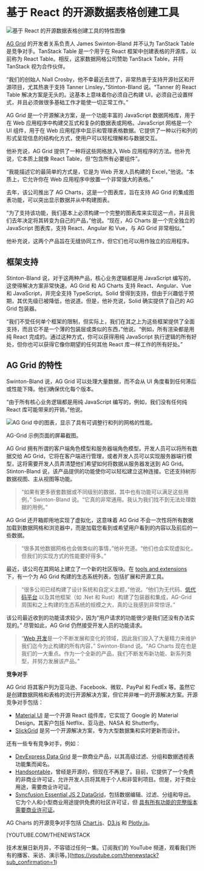 # 基于 React 的开源数据表格创建工具

![基于 React 的开源数据表格创建工具的特性图像](https://cdn.thenewstack.io/media/2024/11/d98417a9-aggridusethis2-1024x576.jpg)

[AG Grid](https://github.com/ag-grid/ag-grid) 的开发者关系负责人 James Swinton-Bland 并不认为 TanStack Table 是竞争对手。TanStack Table 是一个用于在 React 框架中创建表格的开源库，以前称为 React Table。相反，这家数据网格公司赞助 TanStack Table，并将 TanStack 视为合作伙伴。

“我们的创始人 Niall Crosby，他不幸最近去世了，非常热衷于支持开源社区和开源项目，尤其热衷于支持 Tanner Linsley，”Stinton-Bland 说。“Tanner 的 React Table 解决方案是无头的。这基本上意味着你必须自己构建 UI，必须自己设置样式，并且必须做很多基础工作才能使一切正常工作。”

AG Grid 是一个开源解决方案，是一个功能丰富的 JavaScript 数据网格库，用于在 Web 应用程序中构建交互式和复杂的数据表或网格。JavaScript 网格是一个 UI 组件，用于在 Web 应用程序中显示和管理表格数据。它提供了一种以行和列的形式呈现信息的结构化方式，使用户可以轻松理解和与数据交互。

他补充说，AG Grid 提供了一种将这些网格放入 Web 应用程序的方法。他补充说，它本质上就像 React Table，但“包含所有必要组件”。

“我能描述它的最简单的方式是，它是为 Web 开发人员构建的 Excel，”他说。“本质上，它允许你在 Web 应用程序中放置一个非常强大的表格。”

去年，该公司推出了 AG Charts，这是一个图表库，旨在支持 AG Grid 的集成图表功能，可以突出显示数据并从中构建图表。

“为了支持该功能，我们基本上必须构建一个完整的图表库来实现这一点，并且我们去年决定将其转变为自己的产品，”他说。“现在，AG Charts 是一个完全独立的 JavaScript 图表库，支持 React、Angular 和 Vue，与 AG Grid 非常相似。”

他补充说，这两个产品旨在无缝协同工作，但它们也可以用作独立的应用程序。

## 框架支持

Stinton-Bland 说，对于这两种产品，核心业务逻辑都是用 JavaScript 编写的，这使得解决方案非常快速。AG Grid 和 AG Charts 支持 React、Angular、Vue 和 JavaScript，并完全支持 TypeScript。Solid 曾得到支持，但由于兴趣低于预期，其优先级已被降低，他说道。但是，他补充说，Solid 确实提供了自己的 AG Grid 包装器。

“我们不受任何单个框架的限制，但实际上，我们在其之上为这些框架提供了全面支持，而且它不是一个薄的包装层或类似的东西，”他说。“例如，所有渲染都是用纯 React 完成的。通过这种方式，你可以获得用纯 JavaScript 执行逻辑的所有好处，但你也可以获得它像你期望的任何其他 React 库一样工作的所有好处。”

## AG Grid 的特性

Swinton-Bland 说，AG Grid 可以处理大量数据，而不会从 UI 角度看到任何滞后或性能下降。他们确保优化每个版本。

“由于所有核心业务逻辑都是用纯 JavaScript 编写的，例如，我们没有任何纯 React 库可能带来的开销，”他说。

![AG Grid 中的图表，显示了具有可调整行和列的网格的性能。](https://cdn.thenewstack.io/media/2024/11/3cc1515d-aggrid.jpg)

AG-Grid 示例页面的屏幕截图。

AG Grid 拥有所谓的客户端角色模型和服务器端角色模型。开发人员可以将所有数据交给 AG Grid，它将在客户端进行管理，或者开发人员可以实现服务器端行模型，这将需要开发人员弄清楚他们希望如何将数据从服务器发送到 AG Grid。Stinton-Bland 说，该产品提供的功能使你可以轻松建立这种连接。它还支持树形数据视图、主从视图等功能。
> “如果有更多嵌套数据或不同级别的数据，其中也有功能可以满足这些用例，” Swinton-Bland 说。“它真的非常通用。我认为我们找不到无法处理数据的用例。”

AG Grid 还开箱即用地实现了虚拟化，这意味着 AG Grid 不会一次性将所有数据加载到数据网格和浏览器中，而是加载您看到或希望用户看到的内容以及前后的一些数据。

> “很多其他数据网格也会做类似的事情，”他补充道。“他们也会实现虚拟化，但我们的实现方式的性能要好得多。”

最近，该公司在其网站上建立了一个新的社区版块。在 [tools and extensions](https://www.ag-grid.com/community/tools-extensions/) 下，有一个为 AG Grid 构建的生态系统列表，包括扩展和开源工具。

> “很多公司已经构建了设计系统和自定义主题，”他说。“他们为无代码、[低代码平台](https://thenewstack.io/what-a-low-code-platform-offers-frontend-developers/) 以及其他框架（如 .Net 和 Rust）构建了包装器和集成，AG-Grid 周围和之上构建的生态系统的规模之大，真的让我感到非常惊讶。”

该公司最近收到的功能请求较少，因为“用户请求的功能很少是我们还没有办法实现的。” 尽管如此，AG Grid 仍然接受开发人员的功能请求。

> “[Web 开发](https://roadmap.sh/roadmaps?g=Web+Development)是一个不断发展和变化的领域，因此我们投入了大量精力来维护我们迄今为止构建的所有内容，” Swinton-Bland 说。“AG Charts 现在也是我们的一大重点。作为一个全新的产品，我们不断发布新功能、新系列类型，并努力发展该产品。”

**竞争对手**

AG Grid 将其客户列为亚马逊、Facebook、微软、PayPal 和 FedEx 等。虽然它是创建数据网格和表格的流行开源解决方案，但它并非唯一的开源解决方案。开源竞争对手包括：

*   [Material UI](https://github.com/mui/material-ui) 是一个开源 React 组件库，它实现了 Google 的 Material Design。其客户包括 Netflix、亚马逊、NASA 和 Shutterfly。
*   [SlickGrid](https://github.com/6pac/SlickGrid) 是另一个开源解决方案，专为大型数据集和实时更新而设计。

还有一些专有竞争对手，例如：

*   [DevExpress Data Grid](https://docs.devexpress.com/WindowsForms/3455/controls-and-libraries/data-grid) 是一款商业产品，以其高级过滤、分组和数据透视表功能集而闻名。
*   [Handsontable](https://handsontable.com/)，曾经是开源的，但现在不再是了。目前，它提供了一个免费的非商业许可证，允许开发人员将其用于个人和非营利项目。但是，对于商业用途，需要商业许可证。
*   [Syncfusion Essential JS 2 DataGrid](https://ej2.syncfusion.com/demos/#/fluent2/grid/grid-overview.html)，包括数据编辑、过滤、分组和导出。它为个人和小型商业用途提供免费的社区许可证，但 [具有所有功能的完整版本需要商业许可证](https://ej2.syncfusion.com/documentation/licensing/overview)。

AG Charts 的开源竞争对手包括 [Chart.js](https://github.com/chartjs/Chart.js)、[D3.js](https://github.com/d3/d3) 和 [Plotly.js](https://github.com/plotly/plotly.js)。

[YOUTUBE.COM/THENEWSTACK

技术发展日新月异，不容错过任何一集。订阅我们的 YouTube 频道，观看我们所有的播客、采访、演示等。](https://youtube.com/thenewstack?sub_confirmation=1)